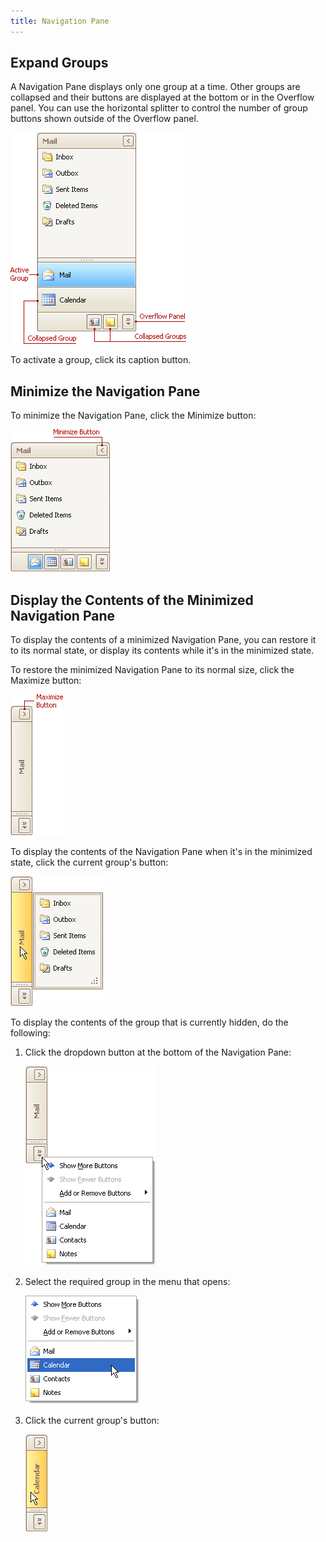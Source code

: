 ```yaml
---
title: Navigation Pane
---
```

## Expand Groups
A Navigation Pane displays only one group at a time. Other groups are collapsed and their buttons are displayed at the bottom or in the Overflow panel. You can use the horizontal splitter to control the number of group buttons shown outside of the Overflow panel.

![EU_XtraNavBar_NavPaneView](../../images/Img7580.png)

To activate a group, click its caption button.

## Minimize the Navigation Pane
To minimize the Navigation Pane, click the Minimize button:

![EU_XtraNavBar_NavPaneView_MinimizeButton](../../images/Img7581.png)

## Display the Contents of the Minimized Navigation Pane
To display the contents of a minimized Navigation Pane, you can restore it to its normal state, or display its contents while it's in the minimized state.

To restore the minimized Navigation Pane to its normal size, click the Maximize button:

![EU_XtraNavBar_NavPaneView_MaximizeButton](../../images/Img7582.png)

To display the contents of the Navigation Pane when it's in the minimized state, click the current group's button:

![EU_XtraNavBar_NavPaneView_MinimizedState_ClickGroupButtons](../../images/Img7584.png)

To display the contents of the group that is currently hidden, do the following:
1. Click the dropdown button at the bottom of the Navigation Pane:
	
	![EU_XtraNavBar_NavPaneView_MinimizedState_ClickDropDownButton](../../images/Img7585.png)
2. Select the required group in the menu that opens:
	
	![EU_XtraNavBar_NavPaneView_MinimizedState_SelectCollapsedGroup](../../images/Img7586.png)
3. Click the current group's button:
	
	![EU_XtraNavBar_NavPaneView_MinimizedState_ClickAnotherGroupButton](../../images/Img7587.png)